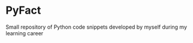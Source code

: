 # **PyFact**
Small repository of Python code snippets developed by myself during my learning career
